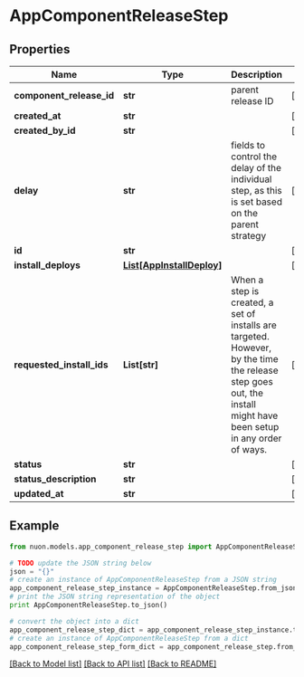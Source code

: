# AppComponentReleaseStep


## Properties

Name | Type | Description | Notes
------------ | ------------- | ------------- | -------------
**component_release_id** | **str** | parent release ID | [optional] 
**created_at** | **str** |  | [optional] 
**created_by_id** | **str** |  | [optional] 
**delay** | **str** | fields to control the delay of the individual step, as this is set based on the parent strategy | [optional] 
**id** | **str** |  | [optional] 
**install_deploys** | [**List[AppInstallDeploy]**](AppInstallDeploy.md) |  | [optional] 
**requested_install_ids** | **List[str]** | When a step is created, a set of installs are targeted. However, by the time the release step goes out, the install might have been setup in any order of ways. | [optional] 
**status** | **str** |  | [optional] 
**status_description** | **str** |  | [optional] 
**updated_at** | **str** |  | [optional] 

## Example

```python
from nuon.models.app_component_release_step import AppComponentReleaseStep

# TODO update the JSON string below
json = "{}"
# create an instance of AppComponentReleaseStep from a JSON string
app_component_release_step_instance = AppComponentReleaseStep.from_json(json)
# print the JSON string representation of the object
print AppComponentReleaseStep.to_json()

# convert the object into a dict
app_component_release_step_dict = app_component_release_step_instance.to_dict()
# create an instance of AppComponentReleaseStep from a dict
app_component_release_step_form_dict = app_component_release_step.from_dict(app_component_release_step_dict)
```
[[Back to Model list]](../README.md#documentation-for-models) [[Back to API list]](../README.md#documentation-for-api-endpoints) [[Back to README]](../README.md)


